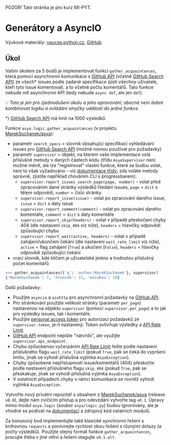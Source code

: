 
POZOR! Tato stránka je pro kurz MI-PYT.

# Generátory a AsyncIO

Výukové materiály:
[naucse.python.cz](http://naucse.python.cz/2017/mipyt-zima/intro/async/),
[GitHub](https://github.com/pyvec/naucse.python.cz/tree/master/lessons/intro/async).

## Úkol

Vaším úkolem za 5 bodů je implementovat funkci `gather_acquaintances`, která pomocí asynchronní komunikace s [GitHub API] (včetně [GitHub Search API]) ze všech* issues podle zadané specifikace zjistí všechny uživatele, kteří tyto issue komentovali, a to včetně počtu komentářů. Tato funkce nebude mít asynchronní API (tedy nebude `async def`, ale jen `def`).

:bulb: *Toto je jen pro zjednodušení úkolu a jeho opravování; obecně není dobré kombinovat logiku a ovládání smyčky událostí do jedné funkce.*

*) [GitHub Search API] má limit na 1000 výsledků

Funkce `asya.logic.gather_acquaintances` (v projektu [MarekSuchanek/asya]):

* parametr `search_specs` = slovník obsahující specifikaci vyhledávání issues pro [GitHub Search API] (možné rovnou používat pro požadavky)
* parametr `supervisor` = objekt, na kterém vaše implementace volá příslušné metody v daných částech kódu (třídu `AsyaSupervisor` není možné měnit, ale lze "registrovat" vlastní funkce, které se budou volat, není to však vyžadováno - viz [dokumentace třídy](http://asya.readthedocs.io/en/latest/api.html#module-asya.supervisor); zda voláte metody správně, zjistíte například chováním CLI s progressbarem):
  * `supervisor.report_issues_search_page(page, number)` - volat před zpracováním dané stránky výsledků hledání issues, `page` = `dict` s tělem odpovědi, `number` = číslo stránky
  * `supervisor.report_issue(issue)` - volat po zpracování daného issue, `issue` = `dict` s daty issue
  * `supervisor.report_comment(comment)` - volat po zpracování daného komentáře, `comment` = `dict` s daty komentáře
  * `supervisor.report_skip(headers)` - volat v případě přeskočení chyby 404 (dle nastavení `skip_404` viz níže), `headers` = hlavičky odpovědi způsobující chybu
  * `supervisor.report_wait(active, headers)` - volat v případě zahájení/ukončení čekání (dle nastavení `wait_rate_limit` viz níže), `active` = flag zahájení (`True`) a ukočení (`False`), `headers` = hlavičky odpovědi způsobující čekání
* vrací slovník, kde klíčem je uživatelské jméno a hodnotou příslušný počet komentářů

```python
>>> gather_acquaintances({'q': 'author:MarekSuchanek'}, supervisor)
{'MarekSuchanek': 7, 'hroncok': 15, 'encukou': 10}
```

Další požadavky:

* Použijte `asyncio` a `aiohttp` pro asynchronní požadavky na [GitHub API].
* Pro stránkování použijte velikost stránky (parametr `per_page`) nastavenou na objektu `supervisor` (pomocí `supervisor.per_page`) a to jak pro výsledky issues, tak i komentáře.
* Použijte [personal access token] pro autorizaci požadavků ze `supervisor.token`, je-li nastavený. Token ovlivňuje výsledky a [API Rate Limit].
* [GitHub API] endpoint nepište "natvrdo", ale využijte `supervisor.api_endpoint`.
* Chybu způsobenou vyčerpáním [API Rate Limit] řešte podle nastavení příslušného flagu `wait_rate_limit` (pokud `True`, pak se čeká do vypršení limitu, jinak se vyhodí příslušná vyjímka `AsyaException`).
* Chyby způsobené nepřístupností issue/komentářů (404) přeskočte podle nastavení příslušného flagu `skip_404` (pokud `True`, pak se přeskakuje, jinak se vyhodí příslušná vyjímka `AsyaException`).
* V ostatních případech chyby v rámci komunikace se rovněž vyhodí vyjímka `AsyaException`.

Vytvořte nový privátní repozitář s obsahem z [MarekSuchanek/asya] (release `v0.0`), dejte nám cvičícím přístup a pro odevzdání vytvořte tag `v0.1`. Úpravy mimo modul `asya.logic` (soubor `asya/logic.py`) budou ignorovány, ale je vhodné se podívat na [dokumentaci] a zdrojový kód ostatních modulů.

Za bonusový bod implementujte také klasické synchronní řešení s knihovnou `requests` a porovnejte rychlost obou řešení s různými dotazy (a počty výsledků). Použijte stejný formát funkce `gather_acquaintances`, pracujte třeba v jiné větvi a řešení otagujte `v0.1-alt`.

[GitHub API]: https://developer.github.com/v3/
[GitHub Search API]: https://developer.github.com/v3/search/
[personal access token]: https://github.com/blog/1509-personal-api-tokens
[API Rate Limit]: https://developer.github.com/v3/rate_limit/
[MarekSuchanek/asya]: https://github.com/MarekSuchanek/asya
[dokumentaci]: http://asya.readthedocs.io/
